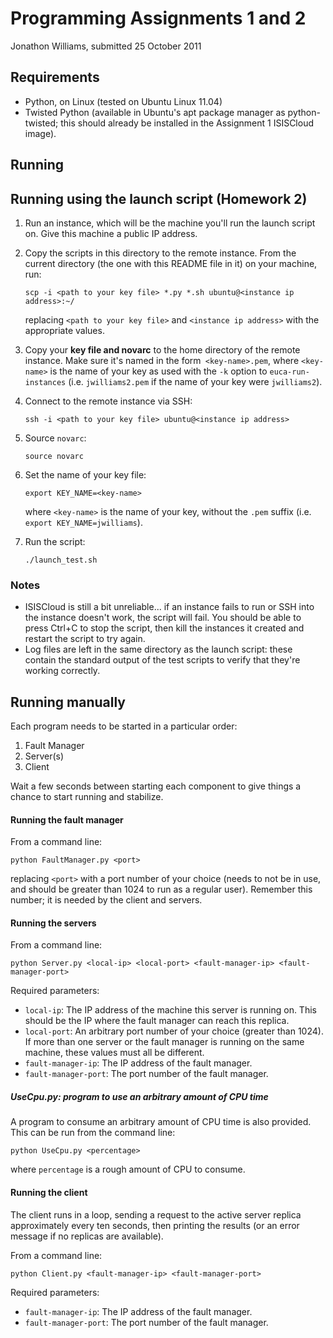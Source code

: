 Programming Assignments 1 and 2
==============================

Jonathon Williams, submitted 25 October 2011

Requirements
------------

* Python, on Linux (tested on Ubuntu Linux 11.04)
* Twisted Python (available in Ubuntu's apt package manager as python-twisted;
  this should already be installed in the Assignment 1 ISISCloud image).
  
Running
-------

## Running using the launch script (Homework 2)

 1. Run an instance, which will be the machine you'll run the launch script on.
    Give this machine a public IP address.
 3. Copy the scripts in this directory to the remote instance.  From the current
    directory (the one with this README file in it) on your machine, run:
    
        scp -i <path to your key file> *.py *.sh ubuntu@<instance ip address>:~/
        
    replacing `<path to your key file>` and `<instance ip address>` with the
    appropriate values.
 4. Copy your **key file and novarc** to the home directory of the remote
    instance.  Make sure it's named in the form` <key-name>.pem`, where
    `<key-name>` is the name of your key as used with the `-k` option to
    `euca-run-instances` (i.e. `jwilliams2.pem` if the name of your key were
    `jwilliams2`).
 5. Connect to the remote instance via SSH:
 
        ssh -i <path to your key file> ubuntu@<instance ip address>
 6. Source `novarc`:

        source novarc
 7. Set the name of your key file:
 
        export KEY_NAME=<key-name>
        
    where `<key-name>` is the name of your key, without the `.pem` suffix (i.e.
    `export KEY_NAME=jwilliams`).
 8. Run the script:
 
        ./launch_test.sh
        
### Notes

  * ISISCloud is still a bit unreliable...  if an instance fails to run or SSH
    into the instance doesn't work, the script will fail.  You should be able to
    press Ctrl+C to stop the script, then kill the instances it created and
    restart the script to try again.
  * Log files are left in the same directory as the launch script:  these
    contain the standard output of the test scripts to verify that they're
    working correctly.
 
## Running manually

Each program needs to be started in a particular order:

1. Fault Manager
2. Server(s)
3. Client

Wait a few seconds between starting each component to give things a chance to
start running and stabilize.

#### Running the fault manager

From a command line:

    python FaultManager.py <port>
    
replacing `<port>` with a port number of your choice (needs to not be in use, and
should be greater than 1024 to run as a regular user).  Remember this number; it
is needed by the client and servers.

#### Running the servers

From a command line:

    python Server.py <local-ip> <local-port> <fault-manager-ip> <fault-manager-port>
    
Required parameters:

* `local-ip`:  The IP address of the machine this server is running on.  This
  should be the IP where the fault manager can reach this replica.
* `local-port`:  An arbitrary port number of your choice (greater than 1024). If
  more than one server or the fault manager is running on the same machine,
  these values must all be different.
* `fault-manager-ip`:  The IP address of the fault manager.
* `fault-manager-port`:  The port number of the fault manager.

##### UseCpu.py:  program to use an arbitrary amount of CPU time

A program to consume an arbitrary amount of CPU time is also provided.  This can
be run from the command line:

    python UseCpu.py <percentage>
    
where `percentage` is a rough amount of CPU to consume.

#### Running the client

The client runs in a loop, sending a request to the active server replica
approximately every ten seconds, then printing the results (or an error message
if no replicas are available).

From a command line:

    python Client.py <fault-manager-ip> <fault-manager-port>
    
Required parameters:

* `fault-manager-ip`:  The IP address of the fault manager.
* `fault-manager-port`:  The port number of the fault manager.